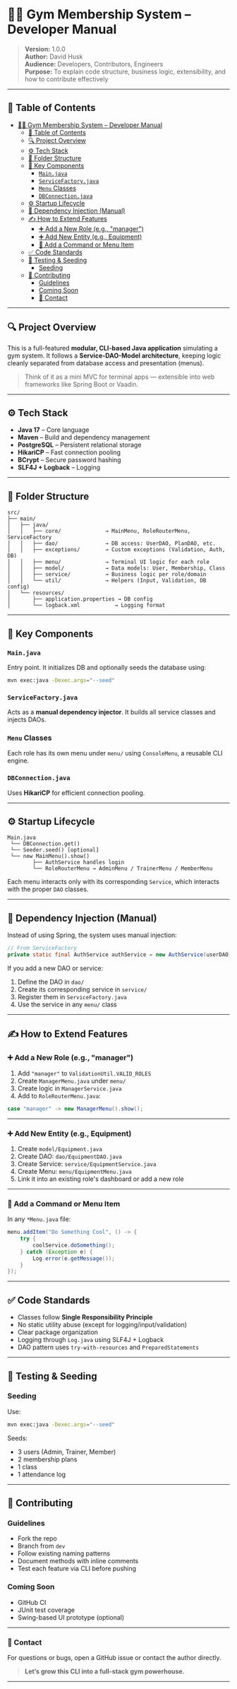 # 🧑‍💻 Gym Membership System – Developer Manual

> **Version:** 1.0.0  
> **Author:** David Husk  
> **Audience:** Developers, Contributors, Engineers  
> **Purpose:** To explain code structure, business logic, extensibility, and how to contribute effectively  

---

## 📖 Table of Contents

- [🧑‍💻 Gym Membership System – Developer Manual](#-gym-membership-system--developer-manual)
  - [📖 Table of Contents](#-table-of-contents)
  - [🔍 Project Overview](#-project-overview)
  - [⚙️ Tech Stack](#️-tech-stack)
  - [📁 Folder Structure](#-folder-structure)
  - [🧩 Key Components](#-key-components)
    - [`Main.java`](#mainjava)
    - [`ServiceFactory.java`](#servicefactoryjava)
    - [`Menu` Classes](#menu-classes)
    - [`DBConnection.java`](#dbconnectionjava)
  - [⚙️ Startup Lifecycle](#️-startup-lifecycle)
  - [🧠 Dependency Injection (Manual)](#-dependency-injection-manual)
  - [✍️ How to Extend Features](#️-how-to-extend-features)
    - [➕ Add a New Role (e.g., "manager")](#-add-a-new-role-eg-manager)
    - [➕ Add New Entity (e.g., Equipment)](#-add-new-entity-eg-equipment)
    - [🔄 Add a Command or Menu Item](#-add-a-command-or-menu-item)
  - [✅ Code Standards](#-code-standards)
  - [🧪 Testing \& Seeding](#-testing--seeding)
    - [Seeding](#seeding)
  - [🤝 Contributing](#-contributing)
    - [Guidelines](#guidelines)
    - [Coming Soon](#coming-soon)
    - [📩 Contact](#-contact)

---

## 🔍 Project Overview

This is a full-featured **modular, CLI-based Java application** simulating a gym system. It follows a **Service-DAO-Model architecture**, keeping logic cleanly separated from database access and presentation (menus).

> Think of it as a mini MVC for terminal apps — extensible into web frameworks like Spring Boot or Vaadin.

---

## ⚙️ Tech Stack

- **Java 17** – Core language  
- **Maven** – Build and dependency management  
- **PostgreSQL** – Persistent relational storage  
- **HikariCP** – Fast connection pooling  
- **BCrypt** – Secure password hashing  
- **SLF4J + Logback** – Logging

---

## 📁 Folder Structure

```plaintext
src/
├── main/
│   ├── java/
│   │   ├── core/              → MainMenu, RoleRouterMenu, ServiceFactory
│   │   ├── dao/               → DB access: UserDAO, PlanDAO, etc.
│   │   ├── exceptions/        → Custom exceptions (Validation, Auth, DB)
│   │   ├── menu/              → Terminal UI logic for each role
│   │   ├── model/             → Data models: User, Membership, Class
│   │   ├── service/           → Business logic per role/domain
│   │   └── util/              → Helpers (Input, Validation, DB config)
│   └── resources/
│       ├── application.properties → DB config
│       └── logback.xml           → Logging format
```

---

## 🧩 Key Components

### `Main.java`
Entry point. It initializes DB and optionally seeds the database using:

```bash
mvn exec:java -Dexec.args="--seed"
```

### `ServiceFactory.java`
Acts as a **manual dependency injector**. It builds all service classes and injects DAOs.

### `Menu` Classes
Each role has its own menu under `menu/` using `ConsoleMenu`, a reusable CLI engine.

### `DBConnection.java`
Uses **HikariCP** for efficient connection pooling.

---

## ⚙️ Startup Lifecycle

```text
Main.java
 └── DBConnection.get()
 └── Seeder.seed() [optional]
 └── new MainMenu().show()
        ├── AuthService handles login
        └── RoleRouterMenu → AdminMenu / TrainerMenu / MemberMenu
```

Each menu interacts only with its corresponding `Service`, which interacts with the proper `DAO` classes.

---

## 🧠 Dependency Injection (Manual)

Instead of using Spring, the system uses manual injection:

```java
// From ServiceFactory
private static final AuthService authService = new AuthService(userDAO);
```

If you add a new DAO or service:

1. Define the DAO in `dao/`
2. Create its corresponding service in `service/`
3. Register them in `ServiceFactory.java`
4. Use the service in any `menu/` class

---

## ✍️ How to Extend Features

### ➕ Add a New Role (e.g., "manager")

1. Add `"manager"` to `ValidationUtil.VALID_ROLES`
2. Create `ManagerMenu.java` under `menu/`
3. Create logic in `ManagerService.java`
4. Add to `RoleRouterMenu.java`:

```java
case "manager" -> new ManagerMenu().show();
```

---

### ➕ Add New Entity (e.g., Equipment)

1. Create `model/Equipment.java`  
2. Create DAO: `dao/EquipmentDAO.java`  
3. Create Service: `service/EquipmentService.java`  
4. Create Menu: `menu/EquipmentMenu.java`  
5. Link it into an existing role's dashboard or add a new role

---

### 🔄 Add a Command or Menu Item

In any `*Menu.java` file:

```java
menu.addItem("Do Something Cool", () -> {
    try {
        coolService.doSomething();
    } catch (Exception e) {
        Log.error(e.getMessage());
    }
});
```

---

## ✅ Code Standards

- Classes follow **Single Responsibility Principle**
- No static utility abuse (except for logging/input/validation)
- Clear package organization
- Logging through `Log.java` using SLF4J + Logback
- DAO pattern uses `try-with-resources` and `PreparedStatements`

---

## 🧪 Testing & Seeding

### Seeding

Use:

```bash
mvn exec:java -Dexec.args="--seed"
```

Seeds:

- 3 users (Admin, Trainer, Member)
- 2 membership plans
- 1 class
- 1 attendance log

---

## 🤝 Contributing

### Guidelines

- Fork the repo
- Branch from `dev`
- Follow existing naming patterns
- Document methods with inline comments
- Test each feature via CLI before pushing

### Coming Soon

- GitHub CI
- JUnit test coverage
- Swing-based UI prototype (optional)

---

### 📩 Contact

For questions or bugs, open a GitHub issue or contact the author directly.

> **Let’s grow this CLI into a full-stack gym powerhouse.**

---
